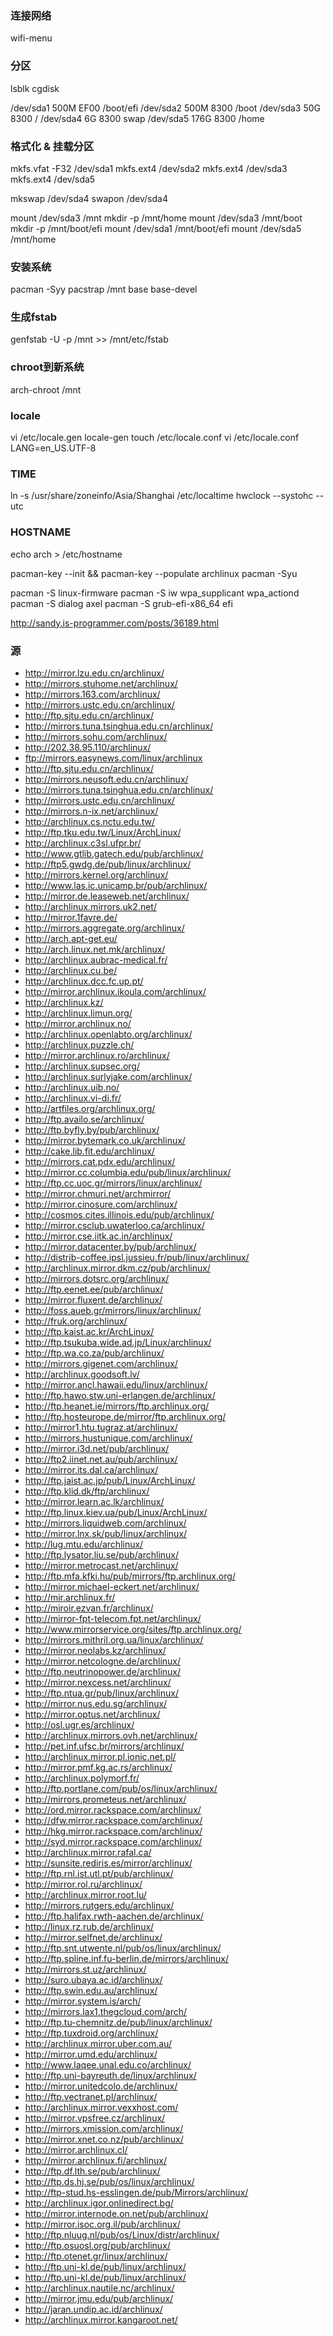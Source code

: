 ### 连接网络
wifi-menu

### 分区
lsblk
cgdisk

/dev/sda1 500M  EF00     /boot/efi
/dev/sda2 500M  8300     /boot
/dev/sda3 50G   8300     /
/dev/sda4 6G    8300     swap
/dev/sda5 176G  8300     /home

### 格式化 & 挂载分区
mkfs.vfat -F32 /dev/sda1
mkfs.ext4 /dev/sda2
mkfs.ext4 /dev/sda3
mkfs.ext4 /dev/sda5

mkswap /dev/sda4
swapon /dev/sda4

mount /dev/sda3 /mnt
mkdir -p /mnt/home
mount /dev/sda3 /mnt/boot
mkdir -p /mnt/boot/efi
mount /dev/sda1 /mnt/boot/efi
mount /dev/sda5 /mnt/home

### 安装系统

pacman -Syy
pacstrap /mnt base base-devel

### 生成fstab
genfstab -U -p /mnt >> /mnt/etc/fstab

### chroot到新系统
arch-chroot /mnt

### locale
vi /etc/locale.gen
locale-gen
touch /etc/locale.conf
vi /etc/locale.conf
LANG=en_US.UTF-8

### TIME
ln -s /usr/share/zoneinfo/Asia/Shanghai /etc/localtime
hwclock --systohc --utc

### HOSTNAME
echo arch > /etc/hostname

pacman-key --init && pacman-key --populate archlinux
pacman -Syu

pacman -S linux-firmware
pacman -S iw wpa_supplicant wpa_actiond
pacman -S dialog axel
pacman -S grub-efi-x86_64 efi

http://sandy.is-programmer.com/posts/36189.html

### 源
* http://mirror.lzu.edu.cn/archlinux/
* http://mirrors.stuhome.net/archlinux/
* http://mirrors.163.com/archlinux/
* http://mirrors.ustc.edu.cn/archlinux/
* http://ftp.sjtu.edu.cn/archlinux/
* http://mirrors.tuna.tsinghua.edu.cn/archlinux/
* http://mirrors.sohu.com/archlinux/
* http://202.38.95.110/archlinux/
* ftp://mirrors.easynews.com/linux/archlinux
* http://ftp.sjtu.edu.cn/archlinux/
* http://mirrors.neusoft.edu.cn/archlinux/
* http://mirrors.tuna.tsinghua.edu.cn/archlinux/
* http://mirrors.ustc.edu.cn/archlinux/
* http://mirrors.n-ix.net/archlinux/
* http://archlinux.cs.nctu.edu.tw/
* http://ftp.tku.edu.tw/Linux/ArchLinux/
* http://archlinux.c3sl.ufpr.br/
* http://www.gtlib.gatech.edu/pub/archlinux/
* http://ftp5.gwdg.de/pub/linux/archlinux/
* http://mirrors.kernel.org/archlinux/
* http://www.las.ic.unicamp.br/pub/archlinux/
* http://mirror.de.leaseweb.net/archlinux/
* http://archlinux.mirrors.uk2.net/
* http://mirror.1favre.de/
* http://mirrors.aggregate.org/archlinux/
* http://arch.apt-get.eu/
* http://arch.linux.net.mk/archlinux/
* http://archlinux.aubrac-medical.fr/
* http://archlinux.cu.be/
* http://archlinux.dcc.fc.up.pt/
* http://mirror.archlinux.ikoula.com/archlinux/
* http://archlinux.kz/
* http://archlinux.limun.org/
* http://mirror.archlinux.no/
* http://archlinux.openlabto.org/archlinux/
* http://archlinux.puzzle.ch/
* http://mirror.archlinux.ro/archlinux/
* http://archlinux.supsec.org/
* http://archlinux.surlyjake.com/archlinux/
* http://archlinux.uib.no/
* http://archlinux.vi-di.fr/
* http://artfiles.org/archlinux.org/
* http://ftp.availo.se/archlinux/
* http://ftp.byfly.by/pub/archlinux/
* http://mirror.bytemark.co.uk/archlinux/
* http://cake.lib.fit.edu/archlinux/
* http://mirrors.cat.pdx.edu/archlinux/
* http://mirror.cc.columbia.edu/pub/linux/archlinux/
* http://ftp.cc.uoc.gr/mirrors/linux/archlinux/
* http://mirror.chmuri.net/archmirror/
* http://mirror.cinosure.com/archlinux/
* http://cosmos.cites.illinois.edu/pub/archlinux/
* http://mirror.csclub.uwaterloo.ca/archlinux/
* http://mirror.cse.iitk.ac.in/archlinux/
* http://mirror.datacenter.by/pub/archlinux/
* http://distrib-coffee.ipsl.jussieu.fr/pub/linux/archlinux/
* http://archlinux.mirror.dkm.cz/pub/archlinux/
* http://mirrors.dotsrc.org/archlinux/
* http://ftp.eenet.ee/pub/archlinux/
* http://mirror.fluxent.de/archlinux/
* http://foss.aueb.gr/mirrors/linux/archlinux/
* http://fruk.org/archlinux/
* http://ftp.kaist.ac.kr/ArchLinux/
* http://ftp.tsukuba.wide.ad.jp/Linux/archlinux/
* http://ftp.wa.co.za/pub/archlinux/
* http://mirrors.gigenet.com/archlinux/
* http://archlinux.goodsoft.lv/
* http://mirror.ancl.hawaii.edu/linux/archlinux/
* http://ftp.hawo.stw.uni-erlangen.de/archlinux/
* http://ftp.heanet.ie/mirrors/ftp.archlinux.org/
* http://ftp.hosteurope.de/mirror/ftp.archlinux.org/
* http://mirror1.htu.tugraz.at/archlinux/
* http://mirrors.hustunique.com/archlinux/
* http://mirror.i3d.net/pub/archlinux/
* http://ftp2.iinet.net.au/pub/archlinux/
* http://mirror.its.dal.ca/archlinux/
* http://ftp.jaist.ac.jp/pub/Linux/ArchLinux/
* http://ftp.klid.dk/ftp/archlinux/
* http://mirror.learn.ac.lk/archlinux/
* http://ftp.linux.kiev.ua/pub/Linux/ArchLinux/
* http://mirrors.liquidweb.com/archlinux/
* http://mirror.lnx.sk/pub/linux/archlinux/
* http://lug.mtu.edu/archlinux/
* http://ftp.lysator.liu.se/pub/archlinux/
* http://mirror.metrocast.net/archlinux/
* http://ftp.mfa.kfki.hu/pub/mirrors/ftp.archlinux.org/
* http://mirror.michael-eckert.net/archlinux/
* http://mir.archlinux.fr/
* http://miroir.ezvan.fr/archlinux/
* http://mirror-fpt-telecom.fpt.net/archlinux/
* http://www.mirrorservice.org/sites/ftp.archlinux.org/
* http://mirrors.mithril.org.ua/linux/archlinux/
* http://mirror.neolabs.kz/archlinux/
* http://mirror.netcologne.de/archlinux/
* http://ftp.neutrinopower.de/archlinux/
* http://mirror.nexcess.net/archlinux/
* http://ftp.ntua.gr/pub/linux/archlinux/
* http://mirror.nus.edu.sg/archlinux/
* http://mirror.optus.net/archlinux/
* http://osl.ugr.es/archlinux/
* http://archlinux.mirrors.ovh.net/archlinux/
* http://pet.inf.ufsc.br/mirrors/archlinux/
* http://archlinux.mirror.pl.ionic.net.pl/
* http://mirror.pmf.kg.ac.rs/archlinux/
* http://archlinux.polymorf.fr/
* http://ftp.portlane.com/pub/os/linux/archlinux/
* http://mirrors.prometeus.net/archlinux/
* http://ord.mirror.rackspace.com/archlinux/
* http://dfw.mirror.rackspace.com/archlinux/
* http://hkg.mirror.rackspace.com/archlinux/
* http://syd.mirror.rackspace.com/archlinux/
* http://archlinux.mirror.rafal.ca/
* http://sunsite.rediris.es/mirror/archlinux/
* http://ftp.rnl.ist.utl.pt/pub/archlinux/
* http://mirror.rol.ru/archlinux/
* http://archlinux.mirror.root.lu/
* http://mirrors.rutgers.edu/archlinux/
* http://ftp.halifax.rwth-aachen.de/archlinux/
* http://linux.rz.rub.de/archlinux/
* http://mirror.selfnet.de/archlinux/
* http://ftp.snt.utwente.nl/pub/os/linux/archlinux/
* http://ftp.spline.inf.fu-berlin.de/mirrors/archlinux/
* http://mirrors.st.uz/archlinux/
* http://suro.ubaya.ac.id/archlinux/
* http://ftp.swin.edu.au/archlinux/
* http://mirror.system.is/arch/
* http://mirrors.lax1.thegcloud.com/arch/
* http://ftp.tu-chemnitz.de/pub/linux/archlinux/
* http://ftp.tuxdroid.org/archlinux/
* http://archlinux.mirror.uber.com.au/
* http://mirror.umd.edu/archlinux/
* http://www.laqee.unal.edu.co/archlinux/
* http://ftp.uni-bayreuth.de/linux/archlinux/
* http://mirror.unitedcolo.de/archlinux/
* http://ftp.vectranet.pl/archlinux/
* http://archlinux.mirror.vexxhost.com/
* http://mirror.vpsfree.cz/archlinux/
* http://mirrors.xmission.com/archlinux/
* http://mirror.xnet.co.nz/pub/archlinux/
* http://mirror.archlinux.cl/
* http://mirror.archlinux.fi/archlinux/
* http://ftp.df.lth.se/pub/archlinux/
* http://ftp.ds.hj.se/pub/os/linux/archlinux/
* http://ftp-stud.hs-esslingen.de/pub/Mirrors/archlinux/
* http://archlinux.igor.onlinedirect.bg/
* http://mirror.internode.on.net/pub/archlinux/
* http://mirror.isoc.org.il/pub/archlinux/
* http://ftp.nluug.nl/pub/os/Linux/distr/archlinux/
* http://ftp.osuosl.org/pub/archlinux/
* http://ftp.otenet.gr/linux/archlinux/
* http://ftp.uni-kl.de/pub/linux/archlinux/
* http://ftp.uni-kl.de/pub/linux/archlinux/
* http://archlinux.nautile.nc/archlinux/
* http://mirror.jmu.edu/pub/archlinux/
* http://jaran.undip.ac.id/archlinux/
* http://archlinux.mirror.kangaroot.net/
